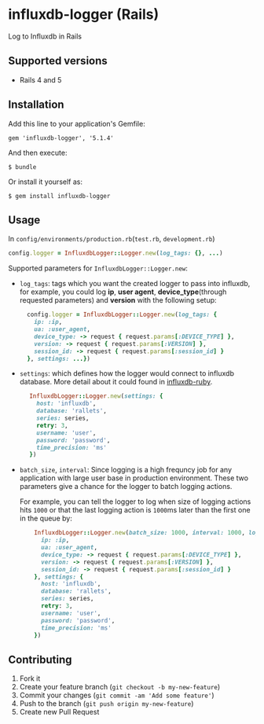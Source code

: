 # influxdb-logger (Rails)

Log to Influxdb in Rails

## Supported versions

 * Rails 4 and 5

## Installation

Add this line to your application's Gemfile:

    gem 'influxdb-logger', '5.1.4'

And then execute:

    $ bundle

Or install it yourself as:

    $ gem install influxdb-logger

## Usage

In `config/environments/production.rb`(`test.rb`, `development.rb`)

```ruby
config.logger = InfluxdbLogger::Logger.new(log_tags: {}, ...)

```

Supported parameters for `InfluxdbLogger::Logger.new`:

* `log_tags`: tags which you want the created logger to pass into influxdb, for example, 
  you could log **ip**, **user agent**, **device_type**(through requested parameters) and **version** with the following setup:

  ```ruby
    config.logger = InfluxdbLogger::Logger.new(log_tags: {
      ip: :ip,
      ua: :user_agent,
      device_type: -> request { request.params[:DEVICE_TYPE] },
      version: -> request { request.params[:VERSION] },
      session_id: -> request { request.params[:session_id] }
    }, settings: ...})

  ```

* `settings`: which defines how the logger would connect to influxdb database. More detail about it could found in [influxdb-ruby](https://github.com/influxdata/influxdb-ruby).
```ruby
      InfluxdbLogger::Logger.new(settings: {
        host: 'influxdb',
        database: 'rallets',
        series: series,
        retry: 3,
        username: 'user',
        password: 'password',
        time_precision: 'ms'
      })
  ```

* `batch_size`, `interval`: Since logging is a high frequncy job for any application with large user base in production environment. These two parameters
   give a chance for the logger to batch logging actions.

   For example, you can tell the logger to log when size of logging actions hits `1000` or that the last logging action is `1000`ms later than the first one in the queue by:

  ```ruby
      InfluxdbLogger::Logger.new(batch_size: 1000, interval: 1000, log_tags: {
        ip: :ip,
        ua: :user_agent,
        device_type: -> request { request.params[:DEVICE_TYPE] },
        version: -> request { request.params[:VERSION] },
        session_id: -> request { request.params[:session_id] }
      }, settings: {
        host: 'influxdb',
        database: 'rallets',
        series: series,
        retry: 3,
        username: 'user',
        password: 'password',
        time_precision: 'ms'
      })
  ```

## Contributing

1. Fork it
2. Create your feature branch (`git checkout -b my-new-feature`)
3. Commit your changes (`git commit -am 'Add some feature'`)
4. Push to the branch (`git push origin my-new-feature`)
5. Create new Pull Request
